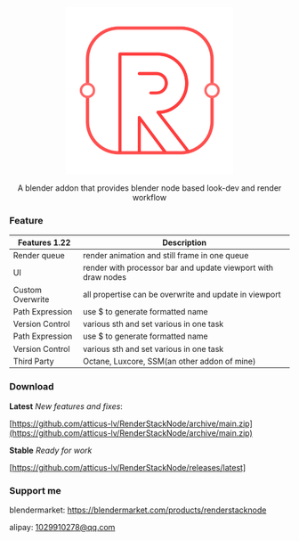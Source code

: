 <p align="center" class="logo">
  <a href="https://atticus-lv.github.io/RenderStackNode/#/">
    <img src="docs/media/logo/logo no_text.svg" alt="logo" width="300px"/>
  </a>
</p>
<p align="center">
   A blender addon that provides blender node based look-dev and render workflow
</p>



### Feature ![![](docs/media/logo/blender%20logo.png)](https://img.shields.io/badge/blender-2.93%2B-red)

| Features 1.22    | Description                                                  |
| ---------------- | ------------------------------------------------------------ |
| Render queue     | render animation and still frame in one queue                |
| UI               | render with processor bar  and update viewport with draw nodes |
| Custom Overwrite | all propertise can be overwrite and update in viewport       |
| Path Expression  | use $ to generate formatted name                             |
| Version Control  | various sth and set various in one task                      |              |
| Path Expression  | use $ to generate formatted name                              |
| Version Control  | various sth and set various in one task |
| Third Party      | Octane, Luxcore, SSM(an other addon of mine)                 |



### Download

**Latest** *New features and fixes*:

[https://github.com/atticus-lv/RenderStackNode/archive/main.zip](https://github.com/atticus-lv/RenderStackNode/archive/main.zip)

**Stable** *Ready for work*

[https://github.com/atticus-lv/RenderStackNode/releases/latest]

### Support me

blendermarket: https://blendermarket.com/products/renderstacknode

alipay: 1029910278@qq.com